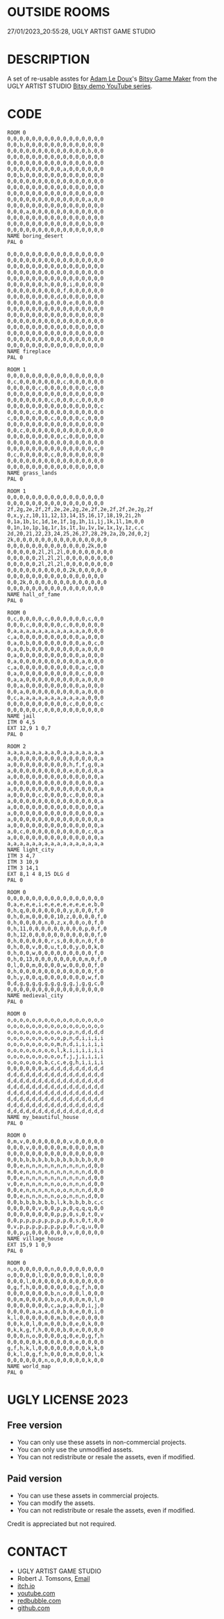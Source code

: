 OUTSIDE ROOMS
=============
27/01/2023_20:55:28, UGLY ARTIST GAME STUDIO

DESCRIPTION
===========

A set of re-usable asstes for [Adam Le Doux](https://twitter.com/adamledoux)'s 
[Bitsy Game Maker](https://ledoux.itch.io/bitsy) from the UGLY ARTIST 
STUDIO [Bitsy demo YouTube series](https://www.youtube.com/@uglyartistgamestudio).

CODE
====

	ROOM 0
	0,0,0,0,0,0,0,0,0,0,0,0,0,0,0,0
	0,0,b,0,0,0,0,0,0,0,0,0,0,0,0,0
	0,0,0,0,0,0,0,0,0,0,0,0,0,b,0,0
	0,0,0,0,0,0,0,0,0,0,0,0,0,0,0,0
	0,0,0,0,0,0,0,0,0,0,0,0,0,0,0,0
	0,0,0,0,0,0,0,0,0,a,0,0,0,0,0,0
	0,0,b,0,0,0,0,0,0,0,0,0,0,0,0,0
	0,0,0,0,0,0,0,0,0,0,0,0,0,0,0,0
	0,0,0,0,0,0,0,0,0,0,0,0,0,0,0,0
	0,0,0,0,0,0,0,0,0,0,0,0,0,0,0,0
	0,0,0,0,0,0,0,0,0,0,0,0,0,a,0,0
	0,0,0,0,0,0,0,0,0,0,0,0,0,0,0,0
	0,0,0,a,0,0,0,0,0,0,0,0,0,0,0,0
	0,0,0,0,0,0,0,0,0,0,0,0,0,0,0,0
	0,0,0,0,0,0,0,0,0,0,0,0,0,b,0,0
	0,0,0,0,0,0,0,0,0,0,0,0,0,0,0,0
	NAME boring_desert
	PAL 0

	0,0,0,0,0,0,0,0,0,0,0,0,0,0,0,0
	0,0,0,0,0,0,0,0,0,0,0,0,0,0,0,0
	0,0,0,0,0,0,0,0,0,0,0,0,0,0,0,0
	0,0,0,0,0,0,0,0,0,0,0,0,0,0,0,0
	0,0,0,0,0,0,0,0,0,0,0,0,0,0,0,0
	0,0,0,0,0,0,h,0,0,0,i,0,0,0,0,0
	0,0,0,0,0,0,0,0,0,f,0,0,0,0,0,0
	0,0,0,0,0,0,0,0,d,0,0,0,0,0,0,0
	0,0,0,0,0,0,g,0,0,0,e,0,0,0,0,0
	0,0,0,0,0,0,0,0,0,0,0,0,0,0,0,0
	0,0,0,0,0,0,0,0,0,0,0,0,0,0,0,0
	0,0,0,0,0,0,0,0,0,0,0,0,0,0,0,0
	0,0,0,0,0,0,0,0,0,0,0,0,0,0,0,0
	0,0,0,0,0,0,0,0,0,0,0,0,0,0,0,0
	0,0,0,0,0,0,0,0,0,0,0,0,0,0,0,0
	0,0,0,0,0,0,0,0,0,0,0,0,0,0,0,0
	NAME fireplace
	PAL 0

	ROOM 1
	0,0,0,0,0,0,0,0,0,0,0,0,0,0,0,0
	0,c,0,0,0,0,0,0,0,c,0,0,0,0,0,0
	0,0,0,0,0,c,0,0,0,0,0,0,0,c,0,0
	0,0,0,0,0,0,0,0,0,0,0,0,0,0,0,0
	0,0,0,0,0,0,0,c,0,0,0,c,0,0,0,0
	0,0,0,0,0,0,0,0,0,0,0,0,0,0,0,c
	0,0,0,0,c,0,0,0,0,0,0,0,0,0,0,0
	c,0,0,0,0,0,0,c,0,0,0,0,c,0,0,0
	0,0,0,0,0,0,0,0,0,0,0,0,0,0,0,0
	0,0,c,0,0,0,0,0,0,0,0,0,0,0,0,0
	0,0,0,0,0,0,0,0,0,c,0,0,0,0,0,0
	0,0,0,0,0,0,0,0,0,0,0,0,0,0,0,0
	0,0,0,0,0,0,0,0,0,0,0,0,0,0,c,0
	0,c,0,0,0,0,0,c,0,0,0,0,0,0,0,0
	0,0,0,0,0,0,0,0,0,0,0,0,0,0,0,0
	0,0,0,0,0,0,0,0,0,0,0,0,0,0,0,0
	NAME grass_lands
	PAL 0

	ROOM 1
	0,0,0,0,0,0,0,0,0,0,0,0,0,0,0,0
	0,0,0,0,0,0,0,0,0,0,0,0,0,0,0,0
	2f,2g,2e,2f,2f,2e,2e,2g,2e,2f,2e,2f,2f,2e,2g,2f
	0,x,y,z,10,11,12,13,14,15,16,17,18,19,2i,2h
	0,1a,1b,1c,1d,1e,1f,1g,1h,1i,1j,1k,1l,1m,0,0
	0,1n,1o,1p,1q,1r,1s,1t,1u,1v,1w,1x,1y,1z,c,c
	2d,20,21,22,23,24,25,26,27,28,29,2a,2b,2d,0,2j
	2k,0,0,0,0,0,0,0,0,0,0,0,0,0,0,0
	0,0,0,0,0,0,0,0,0,0,0,0,0,2k,0,0
	0,0,0,0,0,2l,2l,2l,0,0,0,0,0,0,0,0
	0,0,0,0,0,2l,2l,2l,0,0,0,0,0,0,0,0
	0,0,0,0,0,2l,2l,2l,0,0,0,0,0,0,0,0
	0,0,0,0,0,0,0,0,0,0,2k,0,0,0,0,0
	0,0,0,0,0,0,0,0,0,0,0,0,0,0,0,0
	0,0,2k,0,0,0,0,0,0,0,0,0,0,0,0,0
	0,0,0,0,0,0,0,0,0,0,0,0,0,0,0,0
	NAME hall_of_fame
	PAL 0

	ROOM 0
	0,c,0,0,0,0,c,0,0,0,0,0,0,c,0,0
	0,0,0,c,0,0,0,0,0,c,0,0,0,0,0,0
	0,a,a,a,a,a,a,a,a,a,a,a,a,0,0,0
	c,a,0,0,0,0,0,0,0,0,0,0,a,0,0,0
	0,a,0,b,0,0,0,0,0,0,0,0,a,0,c,0
	0,a,0,b,0,0,0,0,0,0,0,0,a,0,0,0
	0,a,0,0,0,0,0,0,0,0,0,0,a,0,0,0
	0,a,0,0,0,0,0,0,0,0,0,0,a,0,0,0
	c,a,0,0,0,0,0,0,0,0,0,0,a,c,0,0
	0,a,0,0,0,0,0,0,0,0,0,0,c,0,0,0
	0,a,a,0,0,0,0,0,0,0,0,0,a,0,0,0
	0,0,a,0,0,0,0,0,0,0,0,0,a,0,0,0
	0,0,a,0,0,0,0,0,0,0,0,0,a,0,0,0
	0,c,a,a,a,a,a,a,a,a,a,a,a,0,0,0
	0,0,0,0,0,0,0,0,0,0,c,0,0,0,0,c
	0,0,0,0,0,c,0,0,0,0,0,0,0,0,0,0
	NAME jail
	ITM 0 4,5
	EXT 12,9 1 0,7
	PAL 0

	ROOM 2
	a,a,a,a,a,a,a,a,0,a,a,a,a,a,a,a
	a,0,0,0,0,0,0,0,0,0,0,0,0,0,0,a
	a,0,0,0,0,0,0,0,0,0,h,f,f,g,0,a
	a,0,0,0,0,0,0,0,0,0,e,0,0,d,0,a
	a,0,0,0,0,0,0,0,0,0,0,0,0,0,0,a
	a,0,0,0,0,0,0,0,0,0,0,0,0,0,0,a
	a,0,0,0,0,0,0,0,0,0,0,0,0,0,0,a
	a,0,0,0,0,c,0,0,0,0,c,0,0,0,0,a
	a,0,0,0,0,0,0,0,0,0,0,0,0,0,0,a
	a,0,0,0,0,0,0,0,0,0,0,0,0,0,0,a
	a,0,0,0,0,0,0,0,0,0,0,0,0,0,0,a
	a,0,0,0,0,0,0,0,0,0,0,0,0,0,0,a
	a,0,0,0,0,0,0,0,0,0,0,0,0,0,0,a
	a,0,c,0,0,0,0,0,0,0,0,0,0,c,0,a
	a,0,0,0,0,0,0,0,0,0,0,0,0,0,0,a
	a,a,a,a,a,a,a,a,a,a,a,a,a,a,a,a
	NAME light_city
	ITM 3 4,7
	ITM 3 10,9
	ITM 3 14,1
	EXT 8,1 4 8,15 DLG d
	PAL 0

	ROOM 0
	0,0,0,0,0,0,0,0,0,0,0,0,0,0,0,0
	0,a,e,e,e,i,e,e,e,e,e,e,e,e,b,0
	0,h,q,0,0,0,0,0,0,0,y,0,0,0,f,0
	0,h,0,m,0,0,0,0,10,z,0,0,0,0,f,0
	0,h,0,0,0,0,n,0,z,x,0,0,o,0,f,0
	0,h,11,0,0,0,0,0,0,0,0,0,p,0,f,0
	0,h,12,0,0,0,0,0,0,0,0,0,0,0,f,0
	0,h,0,0,0,0,0,r,s,0,0,0,n,0,f,0
	0,h,0,0,v,0,0,u,t,0,0,y,0,0,k,0
	0,h,0,0,w,0,0,0,0,0,0,0,0,0,f,0
	0,h,0,13,0,0,0,0,0,0,0,0,m,0,f,0
	0,l,0,0,m,0,0,0,0,w,0,0,0,0,f,0
	0,h,0,0,0,0,0,0,0,0,0,0,0,0,f,0
	0,h,y,0,0,q,0,0,0,0,0,0,0,w,f,0
	0,d,g,g,g,g,g,g,g,g,g,j,g,g,c,0
	0,0,0,0,0,0,0,0,0,0,0,0,0,0,0,0
	NAME medieval_city
	PAL 0

	ROOM 0
	o,o,o,o,o,o,o,o,o,o,o,o,o,o,o,o
	o,o,o,o,o,o,o,o,o,o,o,o,o,o,o,o
	o,o,o,o,o,o,o,o,o,o,p,n,d,d,d,d
	o,o,o,o,o,o,o,o,o,p,n,d,i,i,i,i
	o,o,o,o,o,o,o,o,m,n,d,i,i,i,i,i
	o,o,o,o,o,o,o,o,l,k,i,i,i,i,i,i
	o,o,o,o,o,o,o,o,o,f,j,j,i,i,i,i
	o,o,o,o,o,o,b,c,c,e,g,h,i,i,i,i
	0,0,0,0,0,0,a,d,d,d,d,d,d,d,d,d
	d,d,d,d,d,d,d,d,d,d,d,d,d,d,d,d
	d,d,d,d,d,d,d,d,d,d,d,d,d,d,d,d
	d,d,d,d,d,d,d,d,d,d,d,d,d,d,d,d
	d,d,d,d,d,d,d,d,d,d,d,d,d,d,d,d
	d,d,d,d,d,d,d,d,d,d,d,d,d,d,d,d
	d,d,d,d,d,d,d,d,d,d,d,d,d,d,d,d
	d,d,d,d,d,d,d,d,d,d,d,d,d,d,d,d
	NAME my_beautiful_house
	PAL 0

	ROOM 0
	0,m,v,0,0,0,0,0,0,0,v,0,0,0,0,0
	0,0,0,v,0,0,0,0,0,m,0,0,0,0,m,0
	0,0,0,0,0,0,0,0,0,0,0,0,0,0,0,0
	0,0,b,b,b,b,b,b,b,b,b,b,b,b,0,0
	0,0,e,n,n,n,n,n,n,n,n,n,n,d,0,0
	m,0,e,n,n,n,n,n,n,n,n,n,n,d,0,0
	0,0,e,n,n,n,n,n,n,n,n,n,n,d,0,0
	v,0,e,n,n,n,n,n,o,o,n,n,n,d,0,0
	0,0,e,n,n,n,n,n,o,o,n,n,n,d,0,0
	0,0,e,n,n,n,n,n,o,o,n,n,n,d,0,0
	0,0,b,b,b,b,b,b,l,k,b,b,b,b,c,c
	0,0,0,0,0,v,0,0,p,p,0,q,q,q,0,0
	0,0,0,0,0,0,0,0,p,p,0,s,0,t,0,v
	0,0,p,p,p,p,p,p,p,p,0,s,0,t,0,0
	0,v,p,p,p,p,p,p,p,p,0,r,q,u,0,0
	0,0,p,p,0,0,0,0,0,0,v,0,0,0,0,0
	NAME village_house
	EXT 15,9 1 0,9
	PAL 0

	ROOM 0
	n,o,0,0,0,0,0,n,0,0,0,0,0,0,0,0
	o,0,0,0,0,l,0,0,0,0,0,0,l,0,0,0
	0,0,0,l,0,0,0,0,0,0,0,0,0,0,0,0
	0,g,f,h,0,0,0,0,0,0,0,g,f,h,0,0
	0,0,0,0,0,0,0,b,n,o,0,0,l,0,0,0
	0,0,m,0,0,0,0,b,o,0,0,0,m,0,l,0
	0,0,0,0,0,0,0,c,a,p,a,0,0,i,j,0
	0,0,0,0,a,a,a,d,0,b,0,e,0,0,i,0
	k,l,0,0,0,0,0,0,m,b,0,e,0,0,0,0
	0,0,k,0,l,0,m,0,0,b,0,e,0,k,0,0
	0,k,k,g,f,h,0,0,0,b,0,e,0,0,0,0
	0,0,0,n,o,0,0,0,0,q,0,e,0,g,f,h
	0,0,0,0,0,k,0,0,0,0,0,e,0,0,0,0
	g,f,h,k,l,0,0,0,0,0,0,0,0,k,k,0
	0,k,l,0,g,f,h,0,0,0,m,0,0,0,l,k
	0,0,0,0,0,0,n,o,0,0,0,0,0,k,0,0
	NAME world_map
	PAL 0

UGLY LICENSE 2023
================= 

Free version
------------

* You can only use these assets in non-commercial projects.
* You can only use the unmodified assets.
* You can not redistribute or resale the assets, even if modified.

Paid version
------------

* You can use these assets in commercial projects.
* You can modify the assets.
* You can not redistribute or resale  the assets, even if modified.

Credit is appreciated but not required.

CONTACT
=======

* UGLY ARTIST GAME STUDIO
* Robert J. Tomsons, [Email](robertjtomsons@icloud.com)
* [itch.io](https://ugly-artist-studio.itch.io) 
* [youtube.com](https://www.youtube.com/@uglyartistgamestudio)
* [redbubble.com](https://www.redbubble.com/people/uglyartistmerch/)
* [github.com](https://github.com/uglyartistgamestudio)